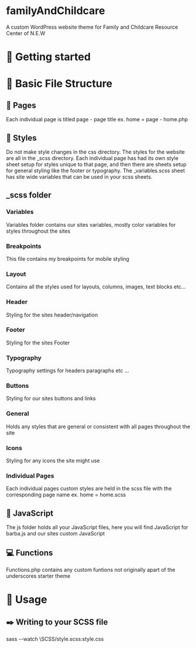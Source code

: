 # familyAndChildcare
A custom WordPress website theme for Family and Childcare Resource Center of N.E.W

# :metal: Getting started

# :open_file_folder: Basic File Structure

## :page_with_curl: Pages

Each individual page is titled page - page title ex. home = page - home.php

## :dancer: Styles

Do not make style changes in the css directory. The styles for the website are all in the \_scss directory. Each individual page has had its own style sheet setup for styles unique to that page, and then there are sheets setup for general styling like the footer or typography. The \_variables.scss sheet has site wide variables that can be used in your scss sheets.

## \_scss folder

### Variables

Variables folder contains our sites variables, mostly color variables for styles throughout the sites

### Breakpoints

This file contains my breakpoints for mobile styling

### Layout

Contains all the styles used for layouts, columns, images, text blocks etc...

### Header

Styling for the sites header/navigation

### Footer

Styling for the sites Footer

### Typography

Typography settings for headers paragraphs etc ...

### Buttons

Styling for our sites buttons and links

### General

Holds any styles that are general or consistent with all pages throughout the site

### Icons

Styling for any icons the site might use

### Individual Pages

Each individual pages custom styles are held in the scss file with the corresponding page name ex. home = home.scss

## :milky_way: JavaScript

The js folder holds all your JavaScript files, here you will find JavaScript for barba.js and our sites custom JavaScript

## :computer: Functions

Functions.php contains any custom funtions not originally apart of the underscores starter theme

# :eyes: Usage

## :black_nib: Writing to your SCSS file

sass --watch \SCSS/style.scss:style.css
